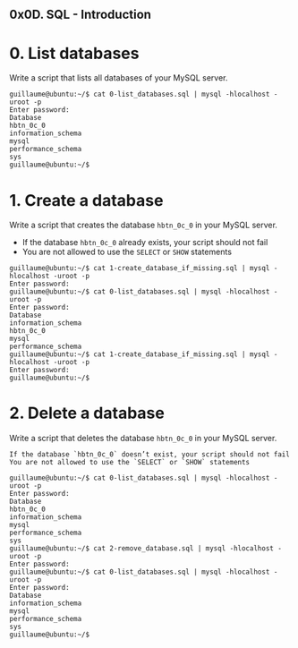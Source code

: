 ##  0x0D. SQL - Introduction



#   0. List databases

Write a script that lists all databases of your MySQL server.
```
guillaume@ubuntu:~/$ cat 0-list_databases.sql | mysql -hlocalhost -uroot -p
Enter password: 
Database                                                                                     
hbtn_0c_0                                                                                    
information_schema                                                                           
mysql                                                                                        
performance_schema                                                                           
sys        
guillaume@ubuntu:~/$ 
```


#   1. Create a database

Write a script that creates the database `hbtn_0c_0` in your MySQL server.

*   If the database `hbtn_0c_0` already exists, your script should not fail
*   You are not allowed to use the `SELECT` or `SHOW` statements
```
guillaume@ubuntu:~/$ cat 1-create_database_if_missing.sql | mysql -hlocalhost -uroot -p
Enter password: 
guillaume@ubuntu:~/$ cat 0-list_databases.sql | mysql -hlocalhost -uroot -p
Enter password: 
Database
information_schema
hbtn_0c_0
mysql
performance_schema
guillaume@ubuntu:~/$ cat 1-create_database_if_missing.sql | mysql -hlocalhost -uroot -p
Enter password: 
guillaume@ubuntu:~/$ 
```


#   2. Delete a database

Write a script that deletes the database `hbtn_0c_0` in your MySQL server.

    If the database `hbtn_0c_0` doesn’t exist, your script should not fail
    You are not allowed to use the `SELECT` or `SHOW` statements
```
guillaume@ubuntu:~/$ cat 0-list_databases.sql | mysql -hlocalhost -uroot -p
Enter password: 
Database                                                                                     
hbtn_0c_0                                                                                    
information_schema                                                                           
mysql                                                                                        
performance_schema                                                                           
sys        
guillaume@ubuntu:~/$ cat 2-remove_database.sql | mysql -hlocalhost -uroot -p
Enter password: 
guillaume@ubuntu:~/$ cat 0-list_databases.sql | mysql -hlocalhost -uroot -p
Enter password:
Database                                                                                                                              
information_schema                                                                           
mysql                                                                                        
performance_schema                                                                           
sys        
guillaume@ubuntu:~/$ 
```


